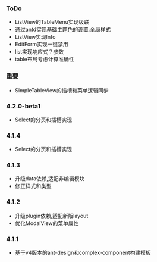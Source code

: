 ### ToDo
- ListView的TableMenu实现级联
- 通过antd实现基础主题色的设置:全局样式
- ListView实现Info
- EditForm实现一键禁用
- list实现响应式？参数
- table布局考虑计算准确性

### 

### 重要
- SimpleTableView的插槽和菜单逻辑同步

### 4.2.0-beta1
- Select的分页和插槽实现

### 4.1.4
- Select的分页和插槽实现

### 4.1.3
- 升级data依赖,适配非编辑模块
- 修正样式和类型

### 4.1.2
- 升级plugin依赖,适配新版layout
- 优化ModalView的菜单属性

### 4.1.1
- 基于v4版本的ant-design和complex-component构建模板
